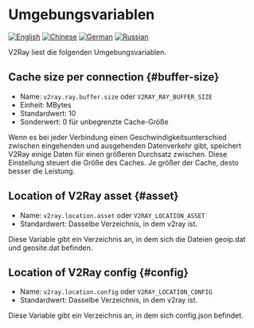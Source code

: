 # Umgebungsvariablen

[![English](../resources/english.svg)](https://www.v2ray.com/en/configuration/env.html) [![Chinese](../resources/chinese.svg)](https://www.v2ray.com/chapter_02/env.html) [![German](../resources/german.svg)](https://www.v2ray.com/de/configuration/env.html) [![Russian](../resources/russian.svg)](https://www.v2ray.com/ru/configuration/env.html)

V2Ray liest die folgenden Umgebungsvariablen.

## Cache size per connection {#buffer-size}

* Name: `v2ray.ray.buffer.size` oder `V2RAY_RAY_BUFFER_SIZE`
* Einheit: MBytes
* Standardwert: 10
* Sonderwert: 0 für unbegrenzte Cache-Größe

Wenn es bei jeder Verbindung einen Geschwindigkeitsunterschied zwischen eingehenden und ausgehenden Datenverkehr gibt, speichert V2Ray einige Daten für einen größeren Durchsatz zwischen. Diese Einstellung steuert die Größe des Caches. Je größer der Cache, desto besser die Leistung.

## Location of V2Ray asset {#asset}

* Name: `v2ray.location.asset` oder `V2RAY_LOCATION_ASSET`
* Standardwert: Dasselbe Verzeichnis, in dem v2ray ist.

Diese Variable gibt ein Verzeichnis an, in dem sich die Dateien geoip.dat und geosite.dat befinden.

## Location of V2Ray config {#config}

* Name: `v2ray.location.config` oder `V2RAY_LOCATION_CONFIG`
* Standardwert: Dasselbe Verzeichnis, in dem v2ray ist.

Diese Variable gibt ein Verzeichnis an, in dem sich config.json befindet.